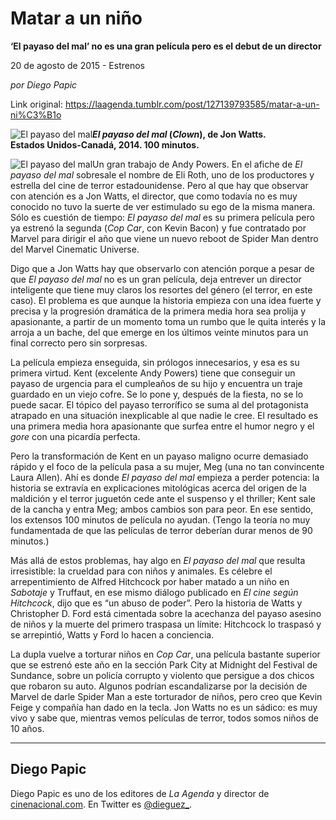 # Matar a un niño

**‘El payaso del mal’ no es una gran película pero es el debut de un director**

20 de agosto de 2015 - Estrenos

_por Diego Papic_

Link original: https://laagenda.tumblr.com/post/127139793585/matar-a-un-ni%C3%B1o

![El payaso del mal](https://64.media.tumblr.com/1a5ceb6231b91920b49beb2dd71b658c/tumblr_inline_pjzyluGLwp1t6q87u_500.jpg)***El payaso del mal* (*Clown*), de Jon Watts.  
 Estados Unidos-Canadá, 2014. 100 minutos.**

![El payaso del mal](https://64.media.tumblr.com/1a5ceb6231b91920b49beb2dd71b658c/tumblr_inline_pjzyluGLwp1t6q87u_500.jpg)Un gran trabajo de Andy Powers.
En el afiche de *El payaso del mal* sobresale el nombre de Eli Roth, uno de los productores y estrella del cine de terror estadounidense. Pero al que hay que observar con atención es a Jon Watts, el director, que como todavía no es muy conocido no tuvo la suerte de ver estimulado su ego de la misma manera. Sólo es cuestión de tiempo: *El payaso del mal* es su primera película pero ya estrenó la segunda (*Cop Car*, con Kevin Bacon) y fue contratado por Marvel para dirigir el año que viene un nuevo reboot de Spider Man dentro del Marvel Cinematic Universe.

Digo que a Jon Watts hay que observarlo con atención porque a pesar de que *El payaso del mal* no es un gran película, deja entrever un director inteligente que tiene muy claros los resortes del género (el terror, en este caso). El problema es que aunque la historia empieza con una idea fuerte y precisa y la progresión dramática de la primera media hora sea prolija y apasionante, a partir de un momento toma un rumbo que le quita interés y la arroja a un bache, del que emerge en los últimos veinte minutos para un final correcto pero sin sorpresas.

La película empieza enseguida, sin prólogos innecesarios, y esa es su primera virtud. Kent (excelente Andy Powers) tiene que conseguir un payaso de urgencia para el cumpleaños de su hijo y encuentra un traje guardado en un viejo cofre. Se lo pone y, después de la fiesta, no se lo puede sacar. El tópico del payaso terrorífico se suma al del protagonista atrapado en una situación inexplicable al que nadie le cree. El resultado es una primera media hora apasionante que surfea entre el humor negro y el *gore* con una picardía perfecta.

Pero la transformación de Kent en un payaso maligno ocurre demasiado rápido y el foco de la película pasa a su mujer, Meg (una no tan convincente Laura Allen). Ahí es donde *El payaso del mal* empieza a perder potencia: la historia se extravía en explicaciones mitológicas acerca del origen de la maldición y el terror juguetón cede ante el suspenso y el thriller; Kent sale de la cancha y entra Meg; ambos cambios son para peor. En ese sentido, los extensos 100 minutos de película no ayudan. (Tengo la teoría no muy fundamentada de que las películas de terror deberían durar menos de 90 minutos.)

Más allá de estos problemas, hay algo en *El payaso del mal* que resulta irresistible: la crueldad para con niños y animales. Es célebre el arrepentimiento de Alfred Hitchcock por haber matado a un niño en *Sabotaje* y Truffaut, en ese mismo diálogo publicado en *El cine según Hitchcock*, dijo que es “un abuso de poder”. Pero la historia de Watts y Christopher D. Ford está cimentada sobre la acechanza del payaso asesino de niños y la muerte del primero traspasa un límite: Hitchcock lo traspasó y se arrepintió, Watts y Ford lo hacen a conciencia.

La dupla vuelve a torturar niños en *Cop Car*, una película bastante superior que se estrenó este año en la sección Park City at Midnight del Festival de Sundance, sobre un policía corrupto y violento que persigue a dos chicos que robaron su auto. Algunos podrían escandalizarse por la decisión de Marvel de darle Spider Man a este torturador de niños, pero creo que Kevin Feige y compañía han dado en la tecla. Jon Watts no es un sádico: es muy vivo y sabe que, mientras vemos películas de terror, todos somos niños de 10 años.

  




---

 Diego Papic
------------

 Diego Papic es uno de los editores de *La Agenda* y director de [cinenacional.com](http://www.cinenacional.com). En Twitter es [@dieguez\_](http://www.twitter.com/dieguez_). 

